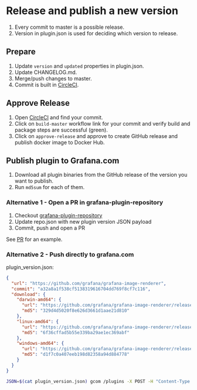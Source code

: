 # Release and publish a new version

1. Every commit to master is a possible release.
2. Version in plugin.json is used for deciding which version to release.

## Prepare

1. Update `version` and `updated` properties in plugin.json.
2. Update CHANGELOG.md.
3. Merge/push changes to master.
4. Commit is built in [CircleCI](https://circleci.com/gh/grafana/grafana-image-renderer).

## Approve Release

1. Open [CircleCI](https://circleci.com/gh/grafana/grafana-image-renderer) and find your commit.
2. Click on `build-master` workflow link for your commit and verify build and package steps are successful (green).
4. Click on `approve-release` and approve to create GitHub release and publish docker image to Docker Hub.

## Publish plugin to Grafana.com

1. Download all plugin binaries from the GitHub release of the version you want to publish.
2. Run `md5sum` for each of them.

### Alternative 1 - Open a PR in grafana-plugin-repository

1. Checkout [grafana-plugin-repository](https://github.com/grafana/grafana-plugin-repository)
2. Update repo.json with new plugin version JSON payload
3. Commit, push and open a PR

See [PR](https://github.com/grafana/grafana-plugin-repository/pull/479) for an example.

### Alternative 2 - Push directly to grafana.com

plugin_version.json:

```json
{
  "url": "https://github.com/grafana/grafana-image-renderer",
  "commit": "a32a8a1f538cf5138319616704dd769f8cf7c116",
  "download": {
    "darwin-amd64": {
      "url": "https://github.com/grafana/grafana-image-renderer/releases/download/v1.0.1/plugin-darwin-x64-unknown.zip",
      "md5": "329d4d5020f8e626d3661d1aae21d810"
    },
    "linux-amd64": {
      "url": "https://github.com/grafana/grafana-image-renderer/releases/download/v1.0.1/plugin-linux-x64-glibc.zip",
      "md5": "6f36cffad5b55e339ba29ae1ec369abf"
    },
    "windows-amd64": {
      "url": "https://github.com/grafana/grafana-image-renderer/releases/download/v1.0.1/plugin-win32-x64-unknown.zip",
      "md5": "d1f7c0a407eeb198d82358a94d884778"
    }
  }
}
```

```bash
JSON=$(cat plugin_version.json) gcom /plugins -X POST -H "Content-Type: application/json" -d $JSON
```
